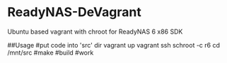 # ReadyNAS-DeVagrant
Ubuntu based vagrant with chroot for ReadyNAS 6 x86 SDK

##Usage
     #put code into 'src' dir
     vagrant up
     vagrant ssh
     schroot -c r6
     cd /mnt/src
     #make #build #work
     
